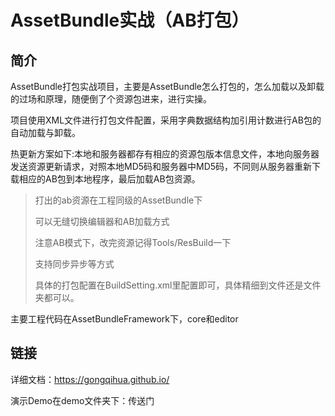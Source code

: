 # AssetBundle实战（AB打包）

## 简介

AssetBundle打包实战项目，主要是AssetBundle怎么打包的，怎么加载以及卸载的过场和原理，随便倒了个资源包进来，进行实操。

项目使用XML文件进行打包文件配置，采用字典数据结构加引用计数进行AB包的自动加载与卸载。

热更新方案如下:本地和服务器都存有相应的资源包版本信息文件，本地向服务器发送资源更新请求，对照本地MD5码和服务器中MD5码，不同则从服务器重新下载相应的AB包到本地程序，最后加载AB包资源。

> 打出的ab资源在工程同级的AssetBundle下
>
> 可以无缝切换编辑器和AB加载方式
>
> 注意AB模式下，改完资源记得Tools/ResBuild一下
>
> 支持同步异步等方式
>
> 具体的打包配置在BuildSetting.xml里配置即可，具体精细到文件还是文件夹都可以。

主要工程代码在AssetBundleFramework下，core和editor

## 链接

详细文档：https://gongqihua.github.io/

演示Demo在demo文件夹下：传送门